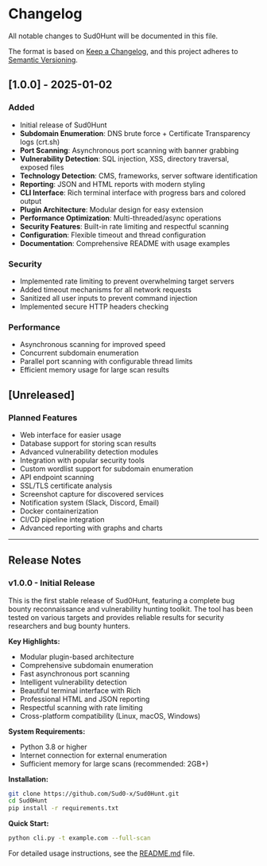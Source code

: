 # Changelog

All notable changes to Sud0Hunt will be documented in this file.

The format is based on [Keep a Changelog](https://keepachangelog.com/en/1.0.0/),
and this project adheres to [Semantic Versioning](https://semver.org/spec/v2.0.0.html).

## [1.0.0] - 2025-01-02

### Added
- Initial release of Sud0Hunt
- **Subdomain Enumeration**: DNS brute force + Certificate Transparency logs (crt.sh)
- **Port Scanning**: Asynchronous port scanning with banner grabbing
- **Vulnerability Detection**: SQL injection, XSS, directory traversal, exposed files
- **Technology Detection**: CMS, frameworks, server software identification
- **Reporting**: JSON and HTML reports with modern styling
- **CLI Interface**: Rich terminal interface with progress bars and colored output
- **Plugin Architecture**: Modular design for easy extension
- **Performance Optimization**: Multi-threaded/async operations
- **Security Features**: Built-in rate limiting and respectful scanning
- **Configuration**: Flexible timeout and thread configuration
- **Documentation**: Comprehensive README with usage examples

### Security
- Implemented rate limiting to prevent overwhelming target servers
- Added timeout mechanisms for all network requests
- Sanitized all user inputs to prevent command injection
- Implemented secure HTTP headers checking

### Performance
- Asynchronous scanning for improved speed
- Concurrent subdomain enumeration
- Parallel port scanning with configurable thread limits
- Efficient memory usage for large scan results

## [Unreleased]

### Planned Features
- Web interface for easier usage
- Database support for storing scan results
- Advanced vulnerability detection modules
- Integration with popular security tools
- Custom wordlist support for subdomain enumeration
- API endpoint scanning
- SSL/TLS certificate analysis
- Screenshot capture for discovered services
- Notification system (Slack, Discord, Email)
- Docker containerization
- CI/CD pipeline integration
- Advanced reporting with graphs and charts

---

## Release Notes

### v1.0.0 - Initial Release

This is the first stable release of Sud0Hunt, featuring a complete bug bounty reconnaissance and vulnerability hunting toolkit. The tool has been tested on various targets and provides reliable results for security researchers and bug bounty hunters.

**Key Highlights:**
- Modular plugin-based architecture
- Comprehensive subdomain enumeration
- Fast asynchronous port scanning
- Intelligent vulnerability detection
- Beautiful terminal interface with Rich
- Professional HTML and JSON reporting
- Respectful scanning with rate limiting
- Cross-platform compatibility (Linux, macOS, Windows)

**System Requirements:**
- Python 3.8 or higher
- Internet connection for external enumeration
- Sufficient memory for large scans (recommended: 2GB+)

**Installation:**
```bash
git clone https://github.com/Sud0-x/Sud0Hunt.git
cd Sud0Hunt
pip install -r requirements.txt
```

**Quick Start:**
```bash
python cli.py -t example.com --full-scan
```

For detailed usage instructions, see the [README.md](README.md) file.
